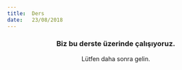```yaml
---
title:  Ders
date:   23/08/2018
---
```


### <center>Biz bu derste üzerinde çalışıyoruz.</center>
<center>Lütfen daha sonra gelin.</center>